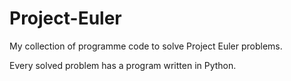# Project-Euler

My collection of programme code to solve Project Euler problems.

Every solved problem has a program written in Python.
